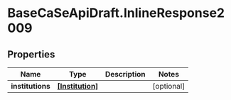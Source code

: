 # BaseCaSeApiDraft.InlineResponse2009

## Properties
Name | Type | Description | Notes
------------ | ------------- | ------------- | -------------
**institutions** | [**[Institution]**](Institution.md) |  | [optional] 
